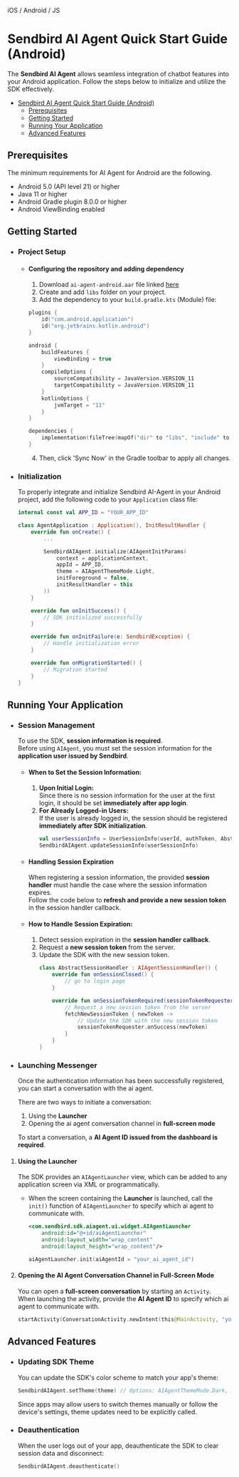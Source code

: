 iOS / Android / JS

# Sendbird AI Agent Quick Start Guide (Android)

The **Sendbird AI Agent** allows seamless integration of chatbot features into your Android application. Follow the steps below to initialize and utilize the SDK effectively.

- [Sendbird AI Agent Quick Start Guide (Android)](#sendbird-ai-agent-quick-start-guide-android)
  - [Prerequisites](#prerequisites)
  - [Getting Started](#getting-started)
  - [Running Your Application](#running-your-application)
  - [Advanced Features](#advanced-features)

## Prerequisites

The minimum requirements for AI Agent for Android are the following.

- Android 5.0 (API level 21) or higher
- Java 11 or higher
- Android Gradle plugin 8.0.0 or higher
- Android ViewBinding enabled

## Getting Started

- ### Project Setup

  - #### Configuring the repository and adding dependency
    1. Download `ai-agent-android.aar` file linked [here]()
    2. Create and add `libs` folder on your project.
    3. Add the dependency to your `build.gradle.kts` (Module) file:
    ```kotlin
    plugins {
        id("com.android.application")
        id("org.jetbrains.kotlin.android")
    }

    android {
        buildFeatures {
            viewBinding = true
        }
        compileOptions {
            sourceCompatibility = JavaVersion.VERSION_11
            targetCompatibility = JavaVersion.VERSION_11
        }
        kotlinOptions {
            jvmTarget = "11"
        }
    }

    dependencies {
        implementation(fileTree(mapOf("dir" to "libs", "include" to listOf("*.aar"))))
    }
    ```
    4. Then, click 'Sync Now' in the Gradle toolbar to apply all changes.

- ### Initialization
    To properly integrate and initialize Sendbird AI-Agent in your Android project, add the following code to your `Application` class file:
    ```kotlin
    internal const val APP_ID = "YOUR_APP_ID"

    class AgentApplication : Application(), InitResultHandler {
        override fun onCreate() {
            ...

            SendbirdAIAgent.initialize(AIAgentInitParams(
                context = applicationContext,
                appId = APP_ID,
                theme = AIAgentThemeMode.Light,
                initForeground = false,
                initResultHandler = this
            ))
        }

        override fun onInitSuccess() {
            // SDK initialized successfully
        }

        override fun onInitFailure(e: SendbirdException) {
            // Handle initialization error
        }

        override fun onMigrationStarted() {
            // Migration started
        }
    }
    ```

## Running Your Application

- ### Session Management
    To use the SDK, **session information is required**.  
    Before using `AIAgent`, you must set the session information for the **application user issued by Sendbird**.

  - #### When to Set the Session Information:
    1. **Upon Initial Login:**  
    Since there is no session information for the user at the first login, it should be set **immediately after app login**.
    2. **For Already Logged-in Users:**  
    If the user is already logged in, the session should be registered **immediately after SDK initialization**.
        ```kotlin
        val userSessionInfo = UserSessionInfo(userId, authToken, AbstractSessionHandler())
        SendbirdAIAgent.updateSessionInfo(userSessionInfo)
        ```
   - #### Handling Session Expiration
        When registering a session information, the provided **session handler** must handle the case where the session information expires.  
        Follow the code below to **refresh and provide a new session token** in the session handler callback.

   - #### How to Handle Session Expiration:
     1. Detect session expiration in the **session handler callback**.
     2. Request a **new session token** from the server.
     3. Update the SDK with the new session token.
        ```kotlin
        class AbstractSessionHandler : AIAgentSessionHandler() {
            override fun onSessionClosed() {
                // go to login page
            }

            override fun onSessionTokenRequired(sessionTokenRequester: SessionTokenRequester) {
                // Request a new session token from the server
                fetchNewSessionToken { newToken ->
                    // Update the SDK with the new session token
                    sessionTokenRequester.onSuccess(newToken)
                }
            }
        }
        ```

- ### Launching Messenger
    Once the authentication information has been successfully registered, you can start a conversation with the ai agent.  

    There are two ways to initiate a conversation:
    1. Using the **Launcher**
    2. Opening the ai agent conversation channel in **full-screen mode**

    To start a conversation, a **AI Agent ID issued from the dashboard is required**.

1. #### Using the Launcher
    The SDK provides an `AIAgentLauncher` view, which can be added to any application screen via XML or programmatically.
    - When the screen containing the **Launcher** is launched, call the `init()` function of `AIAgentLauncher` to specify which ai agent to communicate with.
        ```xml
        <com.sendbird.sdk.aiagent.ui.widget.AIAgentLauncher
            android:id="@+id/aiAgentLauncher"
            android:layout_width="wrap_content"
            android:layout_height="wrap_content"/>
        ```
        ```kotlin
        aiAgentLauncher.init(aiAgentId = "your_ai_agent_id")
        ```

2. #### Opening the AI Agent Conversation Channel in Full-Screen Mode
    You can open a **full-screen conversation** by starting an `Activity`.  
    When launching the activity, provide the **AI Agent ID** to specify which ai agent to communicate with.
    ```kotlin
    startActivity(ConversationActivity.newIntent(this@MainActivity, "your_ai_agent_id"))
    ```

## Advanced Features

- ### Updating SDK Theme

    You can update the SDK's color scheme to match your app's theme:
    ```kotlin
    SendbirdAIAgent.setTheme(theme) // Options: AIAgentThemeMode.Dark, AIAgentThemeMode.Light
    ```

    Since apps may allow users to switch themes manually or follow the device's settings, theme updates need to be explicitly called.

- ### Deauthentication

    When the user logs out of your app, deauthenticate the SDK to clear session data and disconnect:

    ```kotlin
    SendbirdAIAgent.deauthenticate()
    ```
    
